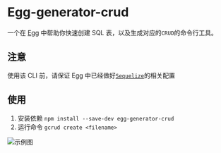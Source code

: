 # Egg-generator-crud

一个在 [Egg](https://eggjs.org/zh-cn/) 中帮助你快速创建 SQL 表，以及生成对应的`CRUD`的命令行工具。

## 注意

使用该 CLI 前，请保证 Egg 中已经做好[`Sequelize`](https://eggjs.org/zh-cn/tutorials/sequelize.html)的相关配置

## 使用

1. 安装依赖 `npm install --save-dev egg-generator-crud`
2. 运行命令 `gcrud create <filename>`

![示例图](http://qiniu.liuqh.cn/blogImage/20211208165805.png)
